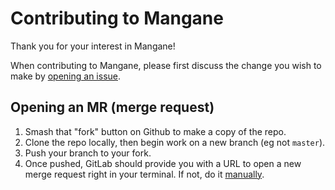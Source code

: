 # Contributing to Mangane

Thank you for your interest in Mangane!

When contributing to Mangane, please first discuss the change you wish to make by [opening an issue](https://github.com/BDX-town/Mangane/issues).

## Opening an MR (merge request)

1. Smash that "fork" button on Github to make a copy of the repo.
2. Clone the repo locally, then begin work on a new branch (eg not `master`).
3. Push your branch to your fork.
4. Once pushed, GitLab should provide you with a URL to open a new merge request right in your terminal. If not, do it [manually](https://github.com/BDX-town/Mangane/pulls).